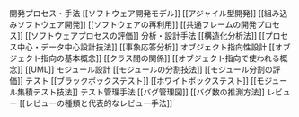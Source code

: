 開発プロセス・手法
[[ソフトウェア開発モデル]]
[[アジャイル型開発]]
[[組み込みソフトウェア開発]]
[[ソフトウェアの再利用]]
[[共通フレームの開発プロセス]]
[[ソフトウェアプロセスの評価]]
分析・設計手法
[[構造化分析法]]
[[プロセス中心・データ中心設計技法]]
[[事象応答分析]]
オブジェクト指向性設計
[[オブジェクト指向の基本概念]]
[[クラス間の関係]]
[[オブジェクト指向で使われる概念]]
[[UML]]
モジュール設計
[[モジュールの分割技法]]
[[モジュール分割の評価]]
テスト
[[ブラックボックステスト]]
[[ホワイトボックステスト]]
[[モジュール集積テスト技法]]
テスト管理手法
[[バグ管理図]]
[[バグ数の推測方法]]
レビュー
[[レビューの種類と代表的なレビュー手法]]